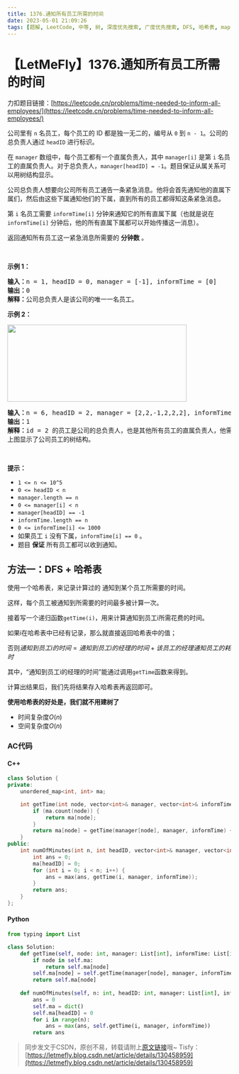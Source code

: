 ```yaml
---
title: 1376.通知所有员工所需的时间
date: 2023-05-01 21:09:26
tags: [题解, LeetCode, 中等, 树, 深度优先搜索, 广度优先搜索, DFS, 哈希表, map]
---
```


# 【LetMeFly】1376.通知所有员工所需的时间

力扣题目链接：[https://leetcode.cn/problems/time-needed-to-inform-all-employees/](https://leetcode.cn/problems/time-needed-to-inform-all-employees/)

<p>公司里有 <code>n</code> 名员工，每个员工的 ID 都是独一无二的，编号从 <code>0</code> 到 <code>n - 1</code>。公司的总负责人通过 <code>headID</code> 进行标识。</p>

<p>在 <code>manager</code> 数组中，每个员工都有一个直属负责人，其中 <code>manager[i]</code> 是第 <code>i</code> 名员工的直属负责人。对于总负责人，<code>manager[headID] = -1</code>。题目保证从属关系可以用树结构显示。</p>

<p>公司总负责人想要向公司所有员工通告一条紧急消息。他将会首先通知他的直属下属们，然后由这些下属通知他们的下属，直到所有的员工都得知这条紧急消息。</p>

<p>第 <code>i</code> 名员工需要 <code>informTime[i]</code> 分钟来通知它的所有直属下属（也就是说在 <code>informTime[i]</code> 分钟后，他的所有直属下属都可以开始传播这一消息）。</p>

<p>返回通知所有员工这一紧急消息所需要的 <strong>分钟数</strong> 。</p>

<p>&nbsp;</p>

<p><strong>示例 1：</strong></p>

<pre>
<strong>输入：</strong>n = 1, headID = 0, manager = [-1], informTime = [0]
<strong>输出：</strong>0
<strong>解释：</strong>公司总负责人是该公司的唯一一名员工。
</pre>

<p><strong>示例 2：</strong></p>

<p><img alt="" src="https://assets.leetcode-cn.com/aliyun-lc-upload/uploads/2020/03/08/graph.png" style="height: 174px; width: 404px;" /></p>

<pre>
<strong>输入：</strong>n = 6, headID = 2, manager = [2,2,-1,2,2,2], informTime = [0,0,1,0,0,0]
<strong>输出：</strong>1
<strong>解释：</strong>id = 2 的员工是公司的总负责人，也是其他所有员工的直属负责人，他需要 1 分钟来通知所有员工。
上图显示了公司员工的树结构。
</pre>

<p>&nbsp;</p>

<p><strong>提示：</strong></p>

<ul>
	<li><code>1 &lt;= n &lt;= 10^5</code></li>
	<li><code>0 &lt;= headID &lt; n</code></li>
	<li><code>manager.length == n</code></li>
	<li><code>0 &lt;= manager[i] &lt; n</code></li>
	<li><code>manager[headID] == -1</code></li>
	<li><code>informTime.length&nbsp;== n</code></li>
	<li><code>0 &lt;= informTime[i] &lt;= 1000</code></li>
	<li>如果员工 <code>i</code> 没有下属，<code>informTime[i] == 0</code> 。</li>
	<li>题目 <strong>保证</strong> 所有员工都可以收到通知。</li>
</ul>


    
## 方法一：DFS + 哈希表

使用一个哈希表，来记录计算过的 通知到某个员工所需要的时间。

这样，每个员工被通知到所需要的时间最多被计算一次。

接着写一个递归函数```getTime(i)```，用来计算通知到员工i所需花费的时间。

如果i在哈希表中已经有记录，那么就直接返回哈希表中的值；

否则$通知到员工i的时间 = 通知到员工i的经理的时间 + 该员工的经理通知员工的耗时$

其中，“通知到员工i的经理的时间”能通过调用```getTime```函数来得到。

计算出结果后，我们先将结果存入哈希表再返回即可。

**使用哈希表的好处是，我们就不用建树了**

+ 时间复杂度$O(n)$
+ 空间复杂度$O(n)$

### AC代码

#### C++

```cpp
class Solution {
private:
    unordered_map<int, int> ma;

    int getTime(int node, vector<int>& manager, vector<int>& informTime) {
        if (ma.count(node)) {
            return ma[node];
        }
        return ma[node] = getTime(manager[node], manager, informTime) + informTime[manager[node]];
    }
public:
    int numOfMinutes(int n, int headID, vector<int>& manager, vector<int>& informTime) {
        int ans = 0;
        ma[headID] = 0;
        for (int i = 0; i < n; i++) {
            ans = max(ans, getTime(i, manager, informTime));
        }
        return ans;
    }
};
```

#### Python

```python
from typing import List

class Solution:
    def getTime(self, node: int, manager: List[int], informTime: List[int]) -> int:
        if node in self.ma:
            return self.ma[node]
        self.ma[node] = self.getTime(manager[node], manager, informTime) + informTime[manager[node]]
        return self.ma[node]
    
    def numOfMinutes(self, n: int, headID: int, manager: List[int], informTime: List[int]) -> int:
        ans = 0
        self.ma = dict()
        self.ma[headID] = 0
        for i in range(n):
            ans = max(ans, self.getTime(i, manager, informTime))
        return ans
```

> 同步发文于CSDN，原创不易，转载请附上[原文链接](https://blog.tisfy.eu.org/2023/05/01/LeetCode%201376.%E9%80%9A%E7%9F%A5%E6%89%80%E6%9C%89%E5%91%98%E5%B7%A5%E6%89%80%E9%9C%80%E7%9A%84%E6%97%B6%E9%97%B4/)哦~
> Tisfy：[https://letmefly.blog.csdn.net/article/details/130458959](https://letmefly.blog.csdn.net/article/details/130458959)
